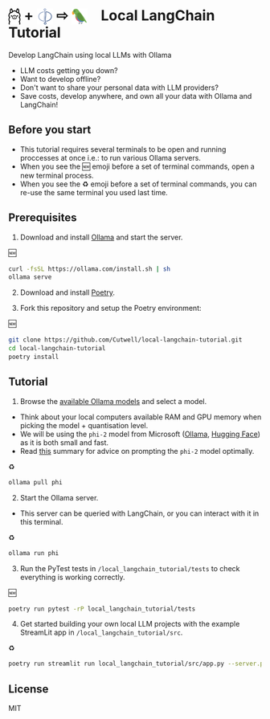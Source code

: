 # <img src="resources/ollama.png" style="height:32px;margin-bottom:-8px;"> + <img src="local_langchain_tutorial/src/phi.svg" style="height:32px;margin-bottom:-8px;"> ⇨ <img src="resources/langchain.png" style="height:32px;padding-right:20px;margin-bottom:-8px;"> Local LangChain Tutorial
 Develop LangChain using local LLMs with Ollama

* LLM costs getting you down?
* Want to develop offline?
* Don't want to share your personal data with LLM providers?
* Save costs, develop anywhere, and own all your data with Ollama and LangChain!

## Before you start

* This tutorial requires several terminals to be open and running proccesses at once i.e.: to run various Ollama servers.
* When you see the 🆕 emoji before a set of terminal commands, open a new terminal process.
* When you see the ♻️ emoji before a set of terminal commands, you can re-use the same terminal you used last time.

## Prerequisites

1. Download and install [Ollama](https://ollama.com/download) and start the server.

🆕
```sh
curl -fsSL https://ollama.com/install.sh | sh
ollama serve
```

2. Download and install [Poetry](https://python-poetry.org/docs/#installing-with-the-official-installer).

3. Fork this repository and setup the Poetry environment:

🆕
```sh
git clone https://github.com/Cutwell/local-langchain-tutorial.git
cd local-langchain-tutorial
poetry install
```

## Tutorial

1. Browse the [available Ollama models](https://ollama.com/library) and select a model.

* Think about your local computers available RAM and GPU memory when picking the model + quantisation level.
* We will be using the `phi-2` model from Microsoft ([Ollama](https://ollama.com/library/phi), [Hugging Face](https://huggingface.co/microsoft/phi-2)) as it is both small and fast.
* Read [this](https://www.promptingguide.ai/models/phi-2) summary for advice on prompting the `phi-2` model optimally.

♻️
```sh
ollama pull phi
```

2. Start the Ollama server.

* This server can be queried with LangChain, or you can interact with it in this terminal.

♻️
```sh
ollama run phi
```

3. Run the PyTest tests in `/local_langchain_tutorial/tests` to check everything is working correctly.

🆕
```sh
poetry run pytest -rP local_langchain_tutorial/tests
```

4. Get started building your own local LLM projects with the example StreamLit app in `/local_langchain_tutorial/src`.

♻️
```sh
poetry run streamlit run local_langchain_tutorial/src/app.py --server.port=8080
```


## License
MIT
